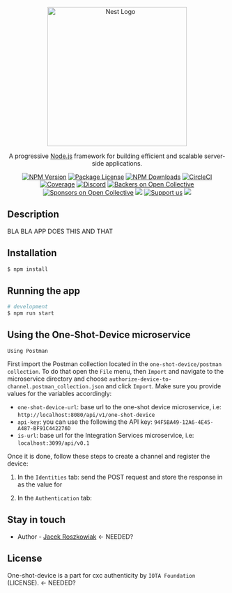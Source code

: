 <p align="center">
  <a href="http://nestjs.com/" target="blank"><img src="https://nestjs.com/img/logo_text.svg" width="320" alt="Nest Logo" /></a>
</p>

[circleci-image]: https://img.shields.io/circleci/build/github/nestjs/nest/master?token=abc123def456
[circleci-url]: https://circleci.com/gh/nestjs/nest

  <p align="center">A progressive <a href="http://nodejs.org" target="_blank">Node.js</a> framework for building efficient and scalable server-side applications.</p>
    <p align="center">
<a href="https://www.npmjs.com/~nestjscore" target="_blank"><img src="https://img.shields.io/npm/v/@nestjs/core.svg" alt="NPM Version" /></a>
<a href="https://www.npmjs.com/~nestjscore" target="_blank"><img src="https://img.shields.io/npm/l/@nestjs/core.svg" alt="Package License" /></a>
<a href="https://www.npmjs.com/~nestjscore" target="_blank"><img src="https://img.shields.io/npm/dm/@nestjs/common.svg" alt="NPM Downloads" /></a>
<a href="https://circleci.com/gh/nestjs/nest" target="_blank"><img src="https://img.shields.io/circleci/build/github/nestjs/nest/master" alt="CircleCI" /></a>
<a href="https://coveralls.io/github/nestjs/nest?branch=master" target="_blank"><img src="https://coveralls.io/repos/github/nestjs/nest/badge.svg?branch=master#9" alt="Coverage" /></a>
<a href="https://discord.gg/G7Qnnhy" target="_blank"><img src="https://img.shields.io/badge/discord-online-brightgreen.svg" alt="Discord"/></a>
<a href="https://opencollective.com/nest#backer" target="_blank"><img src="https://opencollective.com/nest/backers/badge.svg" alt="Backers on Open Collective" /></a>
<a href="https://opencollective.com/nest#sponsor" target="_blank"><img src="https://opencollective.com/nest/sponsors/badge.svg" alt="Sponsors on Open Collective" /></a>
  <a href="https://paypal.me/kamilmysliwiec" target="_blank"><img src="https://img.shields.io/badge/Donate-PayPal-ff3f59.svg"/></a>
    <a href="https://opencollective.com/nest#sponsor"  target="_blank"><img src="https://img.shields.io/badge/Support%20us-Open%20Collective-41B883.svg" alt="Support us"></a>
  <a href="https://twitter.com/nestframework" target="_blank"><img src="https://img.shields.io/twitter/follow/nestframework.svg?style=social&label=Follow"></a>
</p>
  <!--[![Backers on Open Collective](https://opencollective.com/nest/backers/badge.svg)](https://opencollective.com/nest#backer)
  [![Sponsors on Open Collective](https://opencollective.com/nest/sponsors/badge.svg)](https://opencollective.com/nest#sponsor)-->

## Description

BLA BLA APP DOES THIS AND THAT

## Installation

```bash
$ npm install
```

## Running the app

```bash
# development
$ npm run start
```

## Using the One-Shot-Device microservice

`Using Postman`

First import the Postman collection located in the `one-shot-device/postman collection`. To do that open the `File` menu, then `Import` and navigate to the microservice directory and choose `authorize-device-to-channel.postman_collection.json` and click `Import`. Make sure you provide values for the variables accordingly:

- `one-shot-device-url`: base url to the one-shot device microservice, i.e: `http://localhost:8080/api/v1/one-shot-device`
- `api-key`: you can use the following the API key: `94F5BA49-12A6-4E45-A487-BF91C442276D`
- `is-url`: base url for the Integration Services microservice, i.e: `localhost:3099/api/v0.1`

Once it is done, follow these steps to create a channel and register the device:

1. In the `Identities` tab:
   send the POST request and store the response in as the value for

2. In the `Authentication` tab:

## Stay in touch

- Author - [Jacek Roszkowiak](https://github.com/jacekroszkowiakdev) <- NEEDED?

## License

One-shot-device is a part for cxc authenticity by `IOTA Foundation` (LICENSE). <- NEEDED?
